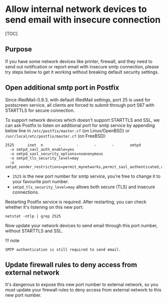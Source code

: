 # Allow internal network devices to send email with insecure connection

[TOC]

## Purpose

If you have some network devices like printer, firewall, and they need to
send out notification or report email with insecure smtp connection, please
try steps below to get it working without breaking default security settings.

## Open additional smtp port in Postfix

Since iRedMail-0.9.3, with default iRedMail settings, port 25 is used for
postscreen service, all clients are forced to submit through port 587 with
STARTTLS for secure connection.

To support network devices which doesn't support STARTTLS and SSL, we can ask
Postfix to listen on additional port for smtp service by appending below line
in `/etc/postfix/master.cf` (on Linux/OpenBSD) or
`/usr/local/etc/postfix/master.cf` (on FreeBSD):

```
2525      inet  n       -       -       -       -       smtpd
  -o smtpd_sasl_auth_enable=yes
  -o smtpd_sasl_security_options=noanonymous
  -o smtpd_tls_security_level=may
  -o smtpd_sender_restrictions=permit_mynetworks,permit_sasl_authenticated,reject
```

* `2525` is the new port number for smtp service, you're free to change it to
  your favourite port number.
* `smtpd_tls_security_level=may` allows both secure (TLS) and insecure connections.

Restarting Postfix service is required. After restarting, you can check whether
it's listening on this new port:

```
netstat -ntlp | grep 2525
```

Now update your network devices to send email through this port number,
without STARTTLS and SSL.

!!! note

    SMTP authentication is still required to send email.

## Update firewall rules to deny access from external network

It's dangerous to expose this new port number to external network, so you must
update your firewall rules to deny access from external network to this new
port number.
